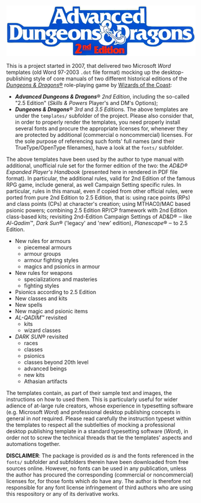 <img src="pics/AD&D_color_logo.webp" width="640" />

This is a project started in 2007, that delivered two Microsoft *Word* templates (old Word 97-2003 `.dot` file format) mocking up the desktop-publishing style of core manuals of two different historical editions of the [*Dungeons & Dragons*®](https://dnd.wizards.com/) role-playing game by [Wizards of the Coast](https://company.wizards.com):
 * ***Advanced Dungeons & Dragons***® *2nd Edition*, including the so-called "2.5 Edition" (*Skills & Powers* Player's and DM's Options);
 * ***Dungeons & Dragons***® *3rd* and *3.5 Edition*s.
The above templates are under the `templates/` subfolder of the project.
Please also consider that, in order to properly render the templates, you need properly install several fonts and procure the appropriate licenses for, whenever they are protected by additional (commercial o noncommercial) licenses. For the sole purpose of referencing such fonts' full names (and their TrueType/OpenType filenames), have a look at the `fonts/` subfolder.

The above templates have been used by the author to type manual with additional, unofficial rule set for the former edition of the two: the *AD&D® Expanded Player's Handbook* (presented here in rendered in PDF file format). In particular, the additional rules, valid for 2nd Edition of the famous RPG game, include general, as well Campaign Setting specific rules.
In particular, rules in this manual, even if copied from other official rules, were ported from pure 2nd Edition to 2.5 Edition, that is: using race points (RPs) and class points (CPs) at character's creation; using MTHAC0/MAC based psionic powers; combining 2.5 Edition RP/CP framework with 2nd Edition class-based kits; revisiting 2nd-Edition Campaign Settings of AD&D® ‒ like *Al-Qadim*™, *Dark Sun*® ('legacy' and 'new' edition), *Planescape*® ‒ to 2.5 Edition.

 * New  rules for armours
   * piecemeal armours
   * armour groups
   * armour fighting styles
   * magics and psionics in armour
 * New rules for weapons
   * specializations and masteries
   * fighting styles
 * Psionics according to 2.5 Edition
 * New classes and kits
 * New spells
 * New magic and psionic items
 * *AL-QADIM*™ revisited
   * kits
   * wizard classes
 * *DARK SUN*® revisited
   * races
   * classes
   * psionics
   * classes beyond 20th level
   * advanced beings
   * new kits
   * Athasian artifacts

The templates contain, as part of their sample text and images, the instructions on how to used them. This is particularly useful for wider adience of at-large rule creators, whose experience in typesetting software (e.g. Microsoft *Word*) and professional desktop publishing concepts in general in *not* required. Please read carefully the instruction typeset within the templates to respect all the subtlelties of mocking a professional desktop publishing template in a standard typesetting software (*Word*), in order not to screw the technical threads that tie the templates' aspects and automations together.

**DISCLAIMER**: The package is provided *as is* and the fonts referenced in the `fonts/` subfolder and subfolders therein have been downloaded from free sources online. However, no fonts can be used in any publication, unless the author has procured the corresponding (commercial or noncommercial) licenses for, for those fonts which do have any. The author is therefore not responsible for any font license infringement of third authors who are using this respository or any of its derivative works.
